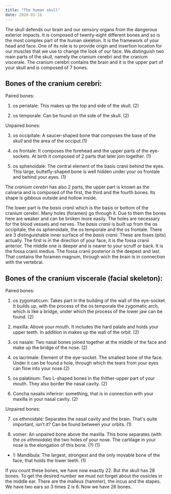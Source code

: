 ```yaml
---
title: "The human skull"
date: 2020-05-16
---
```


The skull defends our brain and our sensory organs from the dangerous exterior impacts. It is composed of twenty-eight 
different bones and so is the most complex part of the human skeleton. It is the framework of your head and face. One of 
its role is to provide origin and insertion location for our muscles that we use to change the look of our face. We 
distinguish two main parts of the skull, namely the cranium cerebri and the cranium viscerale. The cranium cerebri contains the brain and it is the upper part of your skull and is composed of 7 bones.    

Bones of the cranium cerebri:
---
Paired bones:

1. os periatale: This makes up the top and side of the skull. (2)

2. os temporale: Can be found on the side of the skull. (2)

Unpaired bones:

3. os occipitale: A saucer-shaped bone that composes the base of the skull and the area of the occiput.(1)

4. os frontale: It composes the forehead and the upper parts of the eye-sockets. At birth it composed of 2 parts that later 
   join together. (1)
   
5. os sphenoidale: The central element of the basis cranii behind the eyes. This large, buttefly-shaped bone is well hidden 
under your os frontale and behind your eyes. (1) 

The *cranium cerebri* has also 2 parts, the upper part is known as the calvaria and is composed of the first, the third and 
the fourth bones. Its shape is gibbous outside and hollow inside. 

The lower part is the *basis cranii* which is the basis or bottom of the cranium cerebri. Many holes (foramen) go through it. Due to them the bones here are weaker and can be broken more easily. The holes are necessary for the blood vessels and nerves. 
The *basis cranii* is built up from the os occipitale, the os sphenoidale, the os temporale and the os frontale.
There are 3 distinguishable inner surface of the *basis cranii*. These are foses (pits) actually. The first is in the direction of your face, it is the fossa cranii anterior. The middle one is deeper and is nearer to your scruff or back. It is the fossa cranii medius. The fossa cranii posterior is the deepest and last. That contains the foramen magnum, through wich the brain is in connection with the vertebral.
   
Bones of the cranium viscerale (facial skeleton):
---
Paired bones:

1. os zygomaticum: Takes part in the building of the wall of the eye-socket. It builds up, with the process of the os temporale the zygomatic arch, which is like a bridge, under which the process of the lower jaw can be found. (2)

2. maxilla: Above your mouth. It includes the hard palate and holds your upper teeth. In addition in makes up the wall of the 
            orbit. (2)

3. os nasale: Two nasal bones joined together at the middle of the face and make up the bridge of the nose. (2)

4. os lacrimale: Element of the eye-socket. The smallest bone of the face. Under it can be found a hole, through which the tears from your eyes can flow into your nose.(2)

5. os palatinum: Two L-shaped bones in the thither-upper part of your mouth. They also border the nasal cavity. (2)

6. Concha nasalis inferiror: something, that is in connection with your maxilla in your nasal cavity. (2)

Unpaired bones:

7. os ethmoidale: Separates the nasal cavity and the brain. That's quite important, isn't it? Can be found between your orbits. (1)

8. vomer: An unpaired bone above the maxilla. This bone separates (with the *os ethmoidale*) the two holes of your nose. The cartilage in your nose is the elongation of this bone. (?)  (1)

+ 1: Mandibula: The largest, strongest and the only movable bone of the face, that holds the lower teeth. (1)

If you count these bones, we have now exactly 22. But the skull has 28 bones. To get the desired number we must not forget 
about the ossicles in the middle ear. There are the malleus (hammer), the incus  and the stapes. We have two ears so 3 times 2 is 6. Now we have 28 bones.







